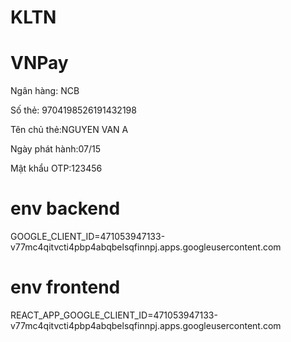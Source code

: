 # KLTN

# VNPay

Ngân hàng: NCB

Số thẻ: 9704198526191432198

Tên chủ thẻ:NGUYEN VAN A

Ngày phát hành:07/15

Mật khẩu OTP:123456

# env backend

GOOGLE_CLIENT_ID=471053947133-v77mc4qitvcti4pbp4abqbelsqfinnpj.apps.googleusercontent.com

# env frontend

REACT_APP_GOOGLE_CLIENT_ID=471053947133-v77mc4qitvcti4pbp4abqbelsqfinnpj.apps.googleusercontent.com
